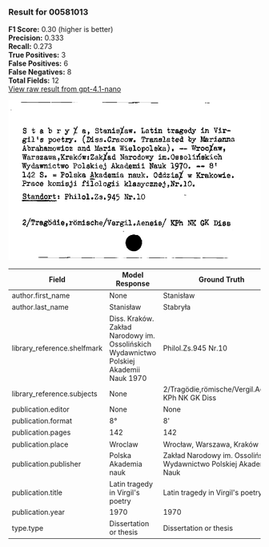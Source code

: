 ### Result for 00581013
**F1 Score:** 0.30 (higher is better)<br>**Precision:** 0.333<br>**Recall:** 0.273<br>**True Positives:** 3<br>**False Positives:** 6<br>**False Negatives:** 8<br>**Total Fields:** 12<br>[View raw result from gpt-4.1-nano](https://github.com/RISE-UNIBAS/humanities_data_benchmark/blob/main/results/2025-10-02/T0162/request_T0162_00581013.json)

<img src="https://github.com/RISE-UNIBAS/humanities_data_benchmark/blob/main/benchmarks/zettelkatalog/images/00581013.jpg?raw=true" alt="00581013" width="600px">

| Field | Model Response | Ground Truth | Fuzzy Score | Match |
|-------|----------------|--------------|-------------|-------|
| author.first_name | None | Stanisław | 0.000 | ❌ |
| author.last_name | Stanisław | Stabryła | 0.588 | ❌ |
| library_reference.shelfmark | Diss. Kraków. Zakład Narodowy im. Ossolińskich Wydawnictwo Polskiej Akademii Nauk 1970 | Philol.Zs.945 Nr.10 | 0.171 | ❌ |
| library_reference.subjects | None | 2/Tragödie,römische/Vergil.Aeneis/ KPh NK GK Diss | 0.000 | ❌ |
| publication.editor | None | None | 1.000 | ✅ |
| publication.format | 8° | 8' | 0.500 | ❌ |
| publication.pages | 142 | 142 | 1.000 | ✅ |
| publication.place | Wroclaw | Wrocław, Warszawa, Kraków | 0.375 | ❌ |
| publication.publisher | Polska Akademia nauk | Zakład Narodowy im. Ossolińskich Wydawnictwo Polskiej Akademii Nauk | 0.391 | ❌ |
| publication.title | Latin tragedy in Virgil's poetry | Latin tragedy in Virgil's poetry | 1.000 | ✅ |
| publication.year | 1970 | 1970 | 0.000 | ❌ |
| type.type | Dissertation or thesis | Dissertation or thesis | 1.000 | ✅ |
